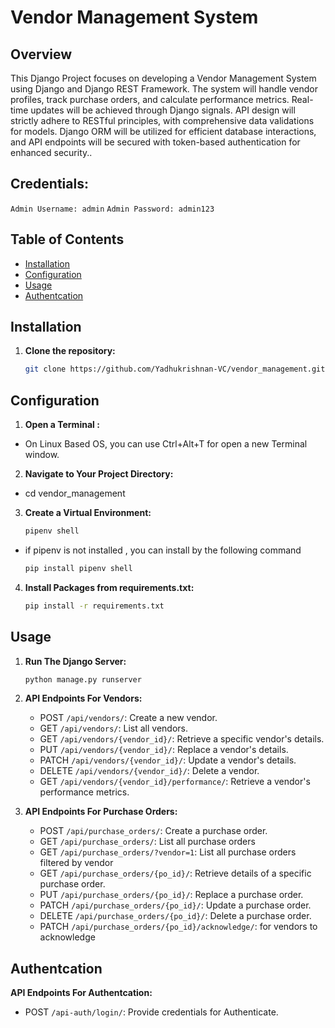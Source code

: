 # Vendor Management System

## Overview
This Django Project focuses on developing a Vendor Management System using Django and Django REST Framework. The system will handle vendor profiles, track purchase orders, and calculate performance metrics. Real-time updates will be achieved through Django signals. API design will strictly adhere to RESTful principles, with comprehensive data validations for models. Django ORM will be utilized for efficient database interactions, and API endpoints will be secured with token-based authentication for enhanced security..


## Credentials:

```Admin Username: admin```
```Admin Password: admin123```

## Table of Contents

- [Installation](#installation)
- [Configuration](#configuration)
- [Usage](#usage)
- [Authentcation](#Authentcation)


## Installation

1. **Clone the repository:**

   ```bash
   git clone https://github.com/Yadhukrishnan-VC/vendor_management.git

## Configuration

1. **Open a Terminal :**

- On Linux Based OS, you can use Ctrl+Alt+T for open a new Terminal window.

2. **Navigate to Your Project Directory:**

- cd vendor_management

3. **Create a Virtual Environment:**
   ```bash
   pipenv shell

-   if pipenv is not installed , you can install by the following command
    ```bash
    pip install pipenv shell

4. **Install Packages from requirements.txt:**
   ```bash
   pip install -r requirements.txt

## Usage

1. **Run The Django Server:**

   ```bash
   python manage.py runserver
   
2. **API Endpoints For Vendors:**

   - POST ```/api/vendors/```: Create a new vendor.
   - GET ```/api/vendors/```: List all vendors.
   - GET ```/api/vendors/{vendor_id}/```: Retrieve a specific vendor's details.
   - PUT ```/api/vendors/{vendor_id}/```: Replace a vendor's details.
   - PATCH ```/api/vendors/{vendor_id}/```: Update a vendor's details.
   - DELETE ```/api/vendors/{vendor_id}/```: Delete a vendor.
   - GET ```/api/vendors/{vendor_id}/performance/```: Retrieve a vendor's performance metrics.

3. **API Endpoints For Purchase Orders:**

    - POST ```/api/purchase_orders/```: Create a purchase order.
    - GET ```/api/purchase_orders/```: List all purchase orders
    - GET ```/api/purchase_orders/?vendor=1```: List all purchase orders filtered by vendor
    - GET ```/api/purchase_orders/{po_id}/```: Retrieve details of a specific purchase order.
    - PUT ```/api/purchase_orders/{po_id}/```: Replace a purchase order.
    - PATCH ```/api/purchase_orders/{po_id}/```: Update a purchase order.
    - DELETE ```/api/purchase_orders/{po_id}/```: Delete a purchase order.
    - PATCH ```/api/purchase_orders/{po_id}/acknowledge/```: for vendors to acknowledge


## Authentcation

   **API Endpoints For Authentcation:**

   - POST ```/api-auth/login/```: Provide credentials for Authenticate.
